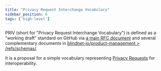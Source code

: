 ```yaml
---
title: "Privacy Request Interchange Vocabulary"
sidebar_position: 6
tags: ['high-level']
---
```


PRIV (short for "Privacy Request Interchange Vocabulary") is defined as a "working draft" standard on GitHub via [a main RFC document](https://github.com/blindnet-io/product-management/blob/main/refs/schemas/priv/RFC-PRIV.md) and several complementary documents in [blindnet-io/product-management > /refs/schemas/](https://github.com/blindnet-io/product-management/tree/main/refs/schemas).

It is a proposal for a simple vocabulary representing [Privacy Requests](./high-level-conceptualization#data-capture--privacy-requests) for interoperability.
